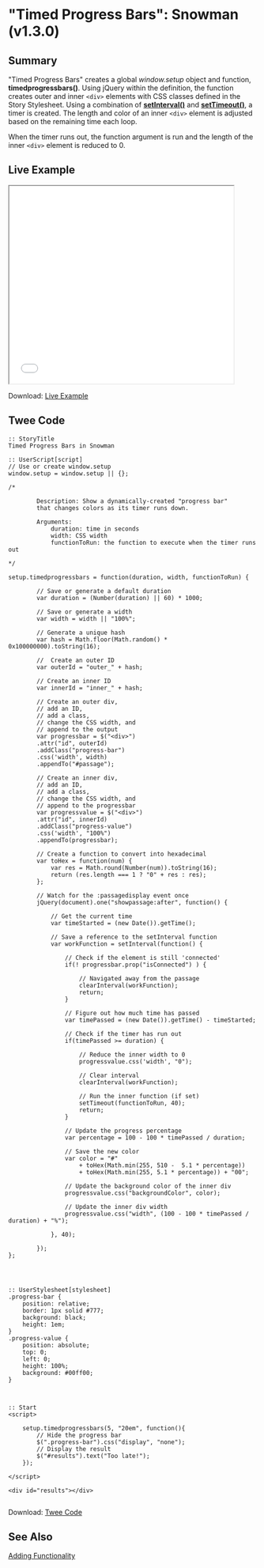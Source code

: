 # "Timed Progress Bars": Snowman (v1.3.0)

## Summary

"Timed Progress Bars" creates a global *window.setup* object and function, **timedprogressbars()**. Using jQuery within the definition, the function creates outer and inner `<div>` elements with CSS classes defined in the Story Stylesheet. Using a combination of **[setInterval()](https://developer.mozilla.org/en-US/docs/Web/API/WindowOrWorkerGlobalScope/setInterval)** and **[setTimeout()](https://developer.mozilla.org/en-US/docs/Web/API/WindowOrWorkerGlobalScope/setTimeout)**, a timer is created. The length and color of an inner `<div>` element is adjusted based on the remaining time each loop.

When the timer runs out, the function argument is run and the length of the inner `<div>` element is reduced to 0.

## Live Example

<section>
<iframe src="snowman_timed_progress_bars_example.html" height=400 width=90%></iframe>

Download: <a href="snowman_timed_progress_bars_example.html" target="_blank">Live Example</a>
</section>

## Twee Code

```
:: StoryTitle
Timed Progress Bars in Snowman

:: UserScript[script]
// Use or create window.setup
window.setup = window.setup || {};

/*
		
		Description: Show a dynamically-created "progress bar" 
		that changes colors as its timer runs down.
		
		Arguments:
			duration: time in seconds
			width: CSS width
			functionToRun: the function to execute when the timer runs out
		
*/

setup.timedprogressbars = function(duration, width, functionToRun) {
	
		// Save or generate a default duration
		var duration = (Number(duration) || 60) * 1000;
		
		// Save or generate a width
		var width = width || "100%";
		
		// Generate a unique hash
		var hash = Math.floor(Math.random() * 0x100000000).toString(16);
		
		//  Create an outer ID
		var outerId = "outer_" + hash;
		
		// Create an inner ID
		var innerId = "inner_" + hash;
		
		// Create an outer div, 
		// add an ID,
		// add a class,
		// change the CSS width, and
		// append to the output
		var progressbar = $("<div>")
		.attr("id", outerId)
		.addClass("progress-bar")
		.css('width', width)
		.appendTo("#passage");
		
		// Create an inner div, 
		// add an ID,
		// add a class,
		// change the CSS width, and
		// append to the progressbar
		var progressvalue = $("<div>")
		.attr("id", innerId)
		.addClass("progress-value")
		.css('width', "100%")
		.appendTo(progressbar);
		
		// Create a function to convert into hexadecimal
		var toHex = function(num) {
			var res = Math.round(Number(num)).toString(16);
			return (res.length === 1 ? "0" + res : res);
		};
		
		// Watch for the :passagedisplay event once
		jQuery(document).one("showpassage:after", function() {
			
			// Get the current time
			var timeStarted = (new Date()).getTime();
			
			// Save a reference to the setInterval function
			var workFunction = setInterval(function() {
				
				// Check if the element is still 'connected'
				if(! progressbar.prop("isConnected") ) {
					
					// Navigated away from the passage
					clearInterval(workFunction);
					return;
				}
				
				// Figure out how much time has passed
				var timePassed = (new Date()).getTime() - timeStarted;
				
				// Check if the timer has run out
				if(timePassed >= duration) {
					
					// Reduce the inner width to 0
					progressvalue.css('width', "0");
					
					// Clear interval
					clearInterval(workFunction);
					
					// Run the inner function (if set)
					setTimeout(functionToRun, 40);
					return;
				}
				
				// Update the progress percentage
				var percentage = 100 - 100 * timePassed / duration;
				
				// Save the new color
				var color = "#"
					+ toHex(Math.min(255, 510 -  5.1 * percentage))
					+ toHex(Math.min(255, 5.1 * percentage)) + "00";
				
				// Update the background color of the inner div
				progressvalue.css("backgroundColor", color);
				
				// Update the inner div width
				progressvalue.css("width", (100 - 100 * timePassed / duration) + "%");
				
			}, 40);
			
		});
};




:: UserStylesheet[stylesheet]
.progress-bar {
	position: relative;
	border: 1px solid #777;
	background: black;
	height: 1em;
}
.progress-value {
	position: absolute;
	top: 0;
	left: 0;
	height: 100%;
	background: #00ff00;
}



:: Start
<script>

	setup.timedprogressbars(5, "20em", function(){
		// Hide the progress bar
		$(".progress-bar").css("display", "none");
		// Display the result
		$("#results").text("Too late!");
	});

</script>

<div id="results"></div>


```

Download: <a href="snowman_timed_progress_bars_twee.txt" target="_blank">Twee Code</a>

## See Also

[Adding Functionality](../../addingfunctionality/snowman/snowman_adding_functionality.md)

